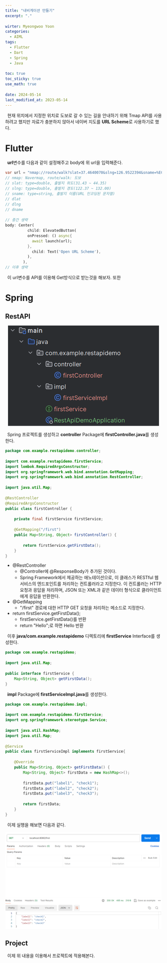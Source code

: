 ```yaml
---
title: "내비게이션 만들기"
excerpt: "."

wirter: Myeongwoo Yoon
categories:
  - AIML
tags:
  - Flutter
  - Dart
  - Spring
  - Java

toc: true
toc_sticky: true
use_math: true 

date: 2024-05-14
last_modified_at: 2023-05-14
---
```


&ensp;현재 위치에서 지정한 위치로 도보로 갈 수 있는 길을 안내하기 위해 Tmap API를 사용하려고 했지만 자료가 충분하지 않아서 네이버 지도를 **URL Scheme**로 사용하기로 했다.

Flutter
======
&ensp;**url**변수를 다음과 같이 설정해주고 body에 위 url을 입력해준다.
```dart
var url = "nmap://route/walk?slat=37.4640070&slng=126.9522394&sname=%EC%84%9C%EC%9A%B8%EB%8C%80%ED%95%99%EA%B5%90&dlat=37.5209436&dlng=127.1230074&dname=%EC%98%AC%EB%A6%BC%ED%94%BD%EA%B3%B5%EC%9B%90&appname=com.example.aiml_mobile_2024";
// nmap: Navermap, route/walk: 도보
// slat: type=double, 출발지 위도(31.43 ~ 44.35)
// slng: type=double, 출발지 경도(122.37 ~ 132.00)
// sname: type=string, 출발지 이름(URL 인코딩된 문자열)
// dlat
// dlng
// dname

// 중간 생략
body: Center(
          child: ElevatedButton(
          onPressed: () async{
            await launch(url);
          },
            child: Text('Open URL Scheme'),
          ),
        ),
// 이후 생략
```

&ensp;이 url변수를 API를 이용해 Get방식으로 받는것을 해보자. 또한 

Spring
======

RestAPI
------
<p align="center"><img src="/assets/img/AIML/내비게이션 만들기/2-1-RestAPIDemp.png"></p>

&ensp;Spring 프로젝트를 생성하고 **controller** Package에 **firstController.java**를 생성한다.
```java
package com.example.restapidemo.controller;

import com.example.restapidemo.firstService;
import lombok.RequiredArgsConstructor;
import org.springframework.web.bind.annotation.GetMapping;
import org.springframework.web.bind.annotation.RestController;

import java.util.Map;

@RestController
@RequiredArgsConstructor
public class firstController {

    private final firstService firstService;

    @GetMapping("/first")
    public Map<String, Object> firstController() {

        return firstService.getFirstData();
    }
}
```

* @RestController
  - @Controller에 @ResponseBody가 추가된 것이다.
  - Spring Framework에서 제공하는 애노테이션으로, 이 클래스가 RESTful 웹 서비스의 엔드포인트를 처리하는 컨트롤러라고 지정한다. 이 컨트롤러는 HTTP요청과 응답을 처리하며, JSON 또는 XML과 같은 데이터 형식으로 클라이언트에게 응답을 반환한다.
* @GetMapping
  - "/first" 경로에 대한 HTTP GET 요청을 처리하는 메소드로 지정한다.
* return firstService.getFirstData();
  - firstService.getFirstData()를 반환
  - return "Hello";로 하면 Hello 반환

&ensp;이후 **java/com.example.restapidemo** 디렉토리에 **firstService** Interface를 생성한다.
```java
package com.example.restapidemo;

import java.util.Map;

public interface firstService {
    Map<String, Object> getFirstData();
}
```

&ensp;**impl** Package에 **firstServiceImpl.java**를 생성한다.
```java
package com.example.restapidemo.impl;

import com.example.restapidemo.firstService;
import org.springframework.stereotype.Service;

import java.util.HashMap;
import java.util.Map;

@Service
public class firstServiceImpl implements firstService{

    @Override
    public Map<String, Object> getFirstData() {
        Map<String, Object> firstData = new HashMap<>();

        firstData.put("label1", "check1");
        firstData.put("label2", "check2");
        firstData.put("label3", "check3");

        return firstData;
    }
}
```

&ensp;이제 실행을 해보면 다음과 같다.<br/>
<p align="center"><img src="/assets/img/AIML/내비게이션 만들기/2-2-RestAPI실행.png"></p>

Project
------
&ensp;이제 위 내용을 이용해서 프로젝트에 적용해본다.